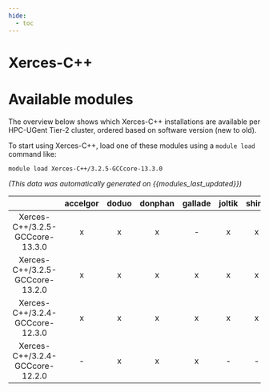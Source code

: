 ```yaml
---
hide:
  - toc
---
```


Xerces-C++
==========

# Available modules


The overview below shows which Xerces-C++ installations are available per HPC-UGent Tier-2 cluster, ordered based on software version (new to old).

To start using Xerces-C++, load one of these modules using a `module load` command like:

```shell
module load Xerces-C++/3.2.5-GCCcore-13.3.0
```

*(This data was automatically generated on {{modules_last_updated}})*  

| |accelgor|doduo|donphan|gallade|joltik|shinx|skitty|
| :---: | :---: | :---: | :---: | :---: | :---: | :---: | :---: |
|Xerces-C++/3.2.5-GCCcore-13.3.0|x|x|x|-|x|x|-|
|Xerces-C++/3.2.5-GCCcore-13.2.0|x|x|x|x|x|x|x|
|Xerces-C++/3.2.4-GCCcore-12.3.0|x|x|x|x|x|x|x|
|Xerces-C++/3.2.4-GCCcore-12.2.0|-|x|x|x|-|-|-|
